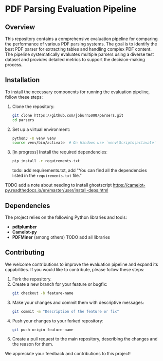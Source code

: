 # PDF Parsing Evaluation Pipeline

## Overview

This repository contains a comprehensive evaluation pipeline for comparing the performance of various PDF parsing systems. The goal is to identify the best PDF parser for extracting tables and handling complex PDF content. The pipeline systematically evaluates multiple parsers using a diverse test dataset and provides detailed metrics to support the decision-making process.

## Installation

To install the necessary components for running the evaluation pipeline, follow these steps:

1. Clone the repository:
    ```bash
    git clone https://github.com/joburn5000/parsers.git
    cd parsers
    ```

2. Set up a virtual environment:
    ```bash
    python3 -m venv venv
    source venv/bin/activate  # On Windows use `venv\Scripts\activate`
    ```

3. [in progress] Install the required dependencies:
    ```bash
    pip install -r requirements.txt
    ```
    todo: add requirements.txt, add "You can find all the dependencies listed in the `requirements.txt` file."

TODO add a note about needing to install ghostscript https://camelot-py.readthedocs.io/en/master/user/install-deps.html

## Dependencies

The project relies on the following Python libraries and tools:

- **pdfplumber**
- **Camelot-py**
- **PDFMiner**
(among others)
TODO add all libraries


## Contributing

We welcome contributions to improve the evaluation pipeline and expand its capabilities. If you would like to contribute, please follow these steps:

1. Fork the repository.
2. Create a new branch for your feature or bugfix:
    ```bash
    git checkout -b feature-name
    ```
3. Make your changes and commit them with descriptive messages:
    ```bash
    git commit -m "Description of the feature or fix"
    ```
4. Push your changes to your forked repository:
    ```bash
    git push origin feature-name
    ```
5. Create a pull request to the main repository, describing the changes and the reason for them.

We appreciate your feedback and contributions to this project!
